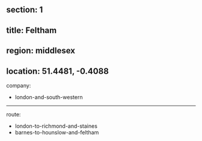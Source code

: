 section: 1
----
title: Feltham
----
region: middlesex
----
location: 51.4481, -0.4088
----
company:
- london-and-south-western
----
route:
- london-to-richmond-and-staines
- barnes-to-hounslow-and-feltham
